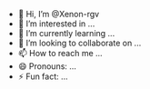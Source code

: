 - 👋 Hi, I’m @Xenon-rgv
- 👀 I’m interested in ...
- 🌱 I’m currently learning ...
- 💞️ I’m looking to collaborate on ...
- 📫 How to reach me ...
- 😄 Pronouns: ...
- ⚡ Fun fact: ...

<!---
Xenon-rgv/Xenon-rgv is a ✨ special ✨ repository because its `README.md` (this file) appears on your GitHub profile.
You can click the Preview link to take a look at your changes.
--->
